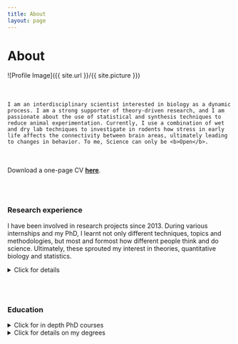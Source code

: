 ```yaml
---
title: About
layout: page
---
```

<h1>About </h1>

![Profile Image]({{ site.url }}/{{ site.picture }})

<p style="margin-top: 50px;">
    
    I am an interdisciplinary scientist interested in biology as a dynamic process. I am a strong supporter of theory-driven research, and I am passionate about the use of statistical and synthesis techniques to reduce animal experimentation. Currently, I use a combination of wet and dry lab techniques to investigate in rodents how stress in early life affects the connectivity between brain areas, ultimately leading to changes in behavior. To me, Science can only be <b>Open</b>. 
    
</p>

<br><br>
Download a one-page CV [**here**](assets/Bonapersona_CV_Feb2021_onePage.pdf).


<br><br>

<h3>Research experience</h3>
<p>
    I have been involved in research projects since 2013. During various internships and my PhD, I learnt not only different techniques, topics and methodologies, but most and formost how different people think and do science. Ultimately, these sprouted my interest in theories, quantitative biology and statistics.
</p>
    
<details>
  <summary>Click for details</summary>

|  Position | Supervisor | Affiliation |  Brief description | When | 
|---------|----------|----------|----------|----------|
| PhD candidate | Prof. dr. Joëls & Prof. Hoijtink | UMC Utrecht Brain Center & Dept. Methodology & Statistics Utrecht University (NL) |  Combination of wet and dry lab techniques to give a global overview on the effects of stress on the brain | Sep 2017 - present | 
| Master Internship | Prof. dr. Walker | University of Edinburgh (UK) | In vitro and in vivo experiments to investigate glucocorticoids' delivery to tissues | Feb 2017 - July 2017 |
| Master Internship | Dr. Sarabdjitsingh (lab Joëls) | Brain Center Rudolf Magnus (NL) | Stress receptors and HPA axis reactivity in rodent model | Nov 2015 - Nov 2016 |
| Bachelor thesis | Dr. de Graaff | Wilhelmina Kinderziekenhuis (NL) | Music intervention to prevent emergence delirium in children after anaesthesia | July 2014 - May 2015 |
| Bachelor Internship | Dr. van Campen (lab Joëls) | Brain Center Rudolf Magnus (NL) | Quantification with Neurolucida of neuronal spine density in a mouse model of epilepsy | Aug 2013 - March 2014 |


</details>


<br><br>

<h3>Education</h3>

<details>
  <summary>Click for in depth PhD courses</summary>

    <b>In depth courses</b>
    - Advanced Omics for Life Sciences (CS&D, Nov 2020)
    - Individual participant data meta-analyses (Julius Center, June 2020)
    - Neurobiology of stress and resilience (NSAS, August 2018)
    - Writing reproducible code (UU, Dec 2019)
    - Systematic reviews and meta-analyses of preclinical animal studies (Radboud UMC, May 2019) 
    
    <b>Soft skills courses</b>
    - Analytic storytelling (Sep 2020)
    - Science communication (May-June 2019)
    - Explore personal qualities (2020)
    - Personal competences (July 2019)
    
    - This thing called Science (Jan-Dec 2018)
    
    

</details>
   
<details>
  <summary>Click for details on my degrees</summary>

|  Degree | University | Additional activities | Grade |When |
|---------|----------|----------|
| PhD candidate | UMC Utrecht Brain Center & Dept. Methodology & Statistics Utrecht University (NL) |  PhD representative (2017-present), PhD council (2018-2019) | | Sep 2017 - present | 
| Master Neuroscience and Cognition | Utrecht University (NL) |  Chief student Journal Neuroscience & Cognition (2015-2016), Master students' representative (2015-2017) | cum laude | Sep 2015 - August 2017 | 
| Bachelor of Science (minor Psychology and Statistics) | University College Utrecht (Liberal Arts and Sciences, NL) |  Chair committee MusicCo (2013-2015) | cum laude | Sep 2012 - July 2017 |
| Diploma Piano performance | Conservatorium Alessandria (IT) | Also student at conservatorium Vicenza, musical institute 'Puccini' (Gallarate, IT), international academy 'Cortot' (IT), masterclasses at 'Santa Cecilia' (IT) and 'Braine l'Alleaud' (BE) | 9.5/10 | Sep 2012 - July 2017 |


</details>
